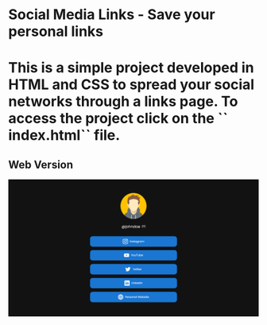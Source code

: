 <h1> Social Media Links - Save your personal links <h1>
  
<p>This is a simple project developed in HTML and CSS to spread your social networks through a links page. To access the project click on the `` index.html`` file.<p>


## Web Version

<img src="./images/web.png" alt="Web Version"/>
